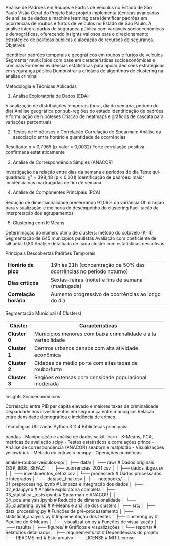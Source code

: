 Análise de Padrões em Roubos e Furtos de Veículos no Estado de São Paulo
Visão Geral do Projeto
Este projeto implementa técnicas avançadas de análise de dados e machine learning para identificar padrões em ocorrências de roubos e furtos de veículos no Estado de São Paulo. A análise integra dados de segurança pública com variáveis socioeconômicas e demográficas, oferecendo insights valiosos para o direcionamento estratégico de políticas públicas e alocação de recursos de segurança.
Objetivos

Identificar padrões temporais e geográficos em roubos e furtos de veículos
Segmentar municípios com base em características socioeconômicas e criminais
Fornecer evidências estatísticas para apoiar decisões estratégicas em segurança pública
Demonstrar a eficácia de algoritmos de clustering na análise criminal

Metodologia e Técnicas Aplicadas
1. Análise Exploratória de Dados (EDA)

Visualização de distribuições temporais (hora, dia da semana, período do dia)
Análise geográfica por sub-regiões do estado
Identificação de padrões e formulação de hipóteses
Criação de heatmaps e gráficos de cascata para variações percentuais

2. Testes de Hipóteses e Correlação
Correlação de Spearman: Análise da associação entre horário e quantidade de ocorrências

Resultado: ρ = 0,7965 (p-valor = 0,0032)
Forte correlação positiva confirmada estatisticamente

3. Análise de Correspondência Simples (ANACOR)

Investigação da relação entre dias da semana e períodos do dia
Teste qui-quadrado: χ² = 398,48 (p < 0,001)
Identificação de padrões: maior incidência nas madrugadas de fim de semana

4. Análise de Componentes Principais (PCA)

Redução de dimensionalidade preservando 91,09% da variância
Otimização para visualização e melhoria do desempenho do clustering
Facilitação da interpretação dos agrupamentos

5. Clustering com K-Means

Determinação do número ótimo de clusters: método do cotovelo (K=4)
Segmentação de 645 municípios paulistas
Avaliação com coeficiente de silhueta: 0,80
Análise detalhada de cada cluster com estatísticas descritivas

Principais Descobertas
Padrões Temporais
<table>
<tr>
<td><strong>Horário de pico</strong></td>
<td>19h às 21h (concentração de 50% das ocorrências no período noturno)</td>
</tr>
<tr>
<td><strong>Dias críticos</strong></td>
<td>Sextas-feiras (noite) e fins de semana (madrugada)</td>
</tr>
<tr>
<td><strong>Correlação horária</strong></td>
<td>Aumento progressivo de ocorrências ao longo do dia</td>
</tr>
</table>
Segmentação Municipal (4 Clusters)
<table>
<tr>
<th>Cluster</th>
<th>Características</th>
</tr>
<tr>
<td><strong>Cluster 0</strong></td>
<td>Municípios menores com baixa criminalidade e alta variabilidade</td>
</tr>
<tr>
<td><strong>Cluster 1</strong></td>
<td>Centros urbanos densos com alta atividade econômica</td>
</tr>
<tr>
<td><strong>Cluster 2</strong></td>
<td>Cidades de médio porte com altas taxas de roubo/furto</td>
</tr>
<tr>
<td><strong>Cluster 3</strong></td>
<td>Regiões extensas com densidade populacional moderada</td>
</tr>
</table>
Insights Socioeconômicos

Correlação entre PIB per capita elevado e maiores taxas de criminalidade
Disparidade nos investimentos em segurança entre municípios
Relação entre densidade demográfica e incidência de crimes

Tecnologias Utilizadas
Python 3.11.4
Bibliotecas principais:

pandas - Manipulação e análise de dados
scikit-learn - K-Means, PCA, métricas de avaliação
scipy - Testes estatísticos e correlações
prince - Análise de correspondência (ANACOR)
seaborn e matplotlib - Visualizações
yellowbrick - Método do cotovelo
numpy - Operações numéricas


analise-roubos-veiculos-sp/
│
├── data/
│   ├── raw/                        # Dados originais (SSP, IBGE, SEFAZ)
│   │   ├── ocorrencias_2021.csv
│   │   ├── dados_ibge.csv
│   │   └── investimentos_sefaz.csv
│   └── processed/                  # Dados processados e integrados
│       └── dataset_final.csv
│
├── notebooks/
│   ├── 01_preprocessing.ipynb      # Limpeza e integração dos dados
│   ├── 02_eda.ipynb               # Análise exploratória completa
│   ├── 03_statistical_tests.ipynb  # Spearman e ANACOR
│   ├── 04_pca_analysis.ipynb      # Redução de dimensionalidade
│   └── 05_clustering.ipynb        # K-Means e análise dos clusters
│
├── src/
│   ├── data_processing.py         # Funções de pré-processamento
│   ├── statistical_analysis.py    # Implementação dos testes
│   ├── clustering.py              # Pipeline do K-Means
│   └── visualization.py           # Funções de visualização
│
├── results/
│   ├── figures/                   # Gráficos e visualizações
│   └── reports/                   # Relatórios detalhados
│
├── requirements.txt               # Dependências do projeto
├── README.md                      # Este arquivo
└── LICENSE                        # MIT License

